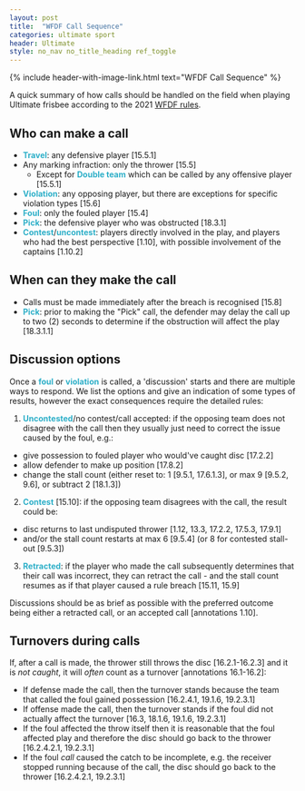 ```yaml
---
layout: post
title:  "WFDF Call Sequence"
categories: ultimate sport
header: Ultimate
style: no_nav no_title_heading ref_toggle
---
```


<style type="text/css">
  strong {
    color: #2dafc8;
  }
</style>

<div class="no-print">
{% include header-with-image-link.html text="WFDF Call Sequence" %}
</div>

A quick summary of how calls should be handled on the field when playing Ultimate frisbee according to the 2021 [WFDF rules](https://rules.wfdf.org/).

## Who can make a call

- **Travel**: any defensive player<span class="ref-link"> [15.5.1]</span>
- Any marking infraction: only the thrower<span class="ref-link"> [15.5]</span>
  - Except for **Double team** which can be called by any offensive player<span class="ref-link"> [15.5.1]</span>
- **Violation**: any opposing player, but there are exceptions for specific violation types<span class="ref-link"> [15.6]</span>
- **Foul**: only the fouled player<span class="ref-link"> [15.4]</span>
- **Pick**: the defensive player who was obstructed<span class="ref-link"> [18.3.1]</span>
- **Contest**/**uncontest**: players directly involved in the play, and players who had the best perspective<span class="ref-link"> [1.10]</span>, with possible involvement of the captains<span class="ref-link"> [1.10.2]</span>

## When can they make the call

- Calls must be made immediately after the breach is recognised<span class="ref-link"> [15.8]</span>
- **Pick**: prior to making the "Pick" call, the defender may delay the call up to two (2) seconds to determine if the obstruction will affect the play<span class="ref-link"> [18.3.1.1]</span>

## Discussion options

Once a **foul** or **violation** is called, a 'discussion' starts and there are multiple ways to respond. We list the options and give an indication of some types of results, however the exact consequences require the detailed rules:
1. **Uncontested**/no contest/call accepted: if the opposing team does not disagree with the call then they usually just need to correct the issue caused by the foul, e.g.:
  - give possession to fouled player who would've caught disc<span class="ref-link"> [17.2.2]</span>
  - allow defender to make up position<span class="ref-link"> [17.8.2]</span>
  - change the stall count (either reset to: 1<span class="ref-link"> [9.5.1, 17.6.1.3]</span>, or max 9<span class="ref-link"> [9.5.2, 9.6]</span>, or subtract 2<span class="ref-link"> [18.1.3]</span>)
2. **Contest**<span class="ref-link"> [15.10]</span>: if the opposing team disagrees with the call, the result could be:
  - disc returns to last undisputed thrower<span class="ref-link"> [1.12, 13.3, 17.2.2, 17.5.3, 17.9.1]</span>
  - and/or the stall count restarts at max 6<span class="ref-link"> [9.5.4]</span> (or 8 for contested stall-out<span class="ref-link"> [9.5.3]</span>)
3. **Retracted**: if the player who made the call subsequently determines that their call was incorrect, they can retract the call - and the stall count resumes as if that player caused a rule breach<span class="ref-link"> [15.11, 15.9]</span>

Discussions should be as brief as possible with the preferred outcome being either a retracted call, or an accepted call<span class="ref-link"> [annotations 1.10]</span>.

## Turnovers during calls

If, after a call is made, the thrower still throws the disc<span class="ref-link"> [16.2.1-16.2.3]</span> and it is *not caught*, it will *often* count as a turnover<span class="ref-link"> [annotations 16.1-16.2]</span>:
- If defense made the call, then the turnover stands because the team that called the foul gained possession<span class="ref-link"> [16.2.4.1, 19.1.6, 19.2.3.1]</span>
- If offense made the call, then the turnover stands if the foul did not actually affect the turnover<span class="ref-link"> [16.3, 18.1.6, 19.1.6, 19.2.3.1]</span>
- If the foul affected the throw itself then it is reasonable that the foul affected play and therefore the disc should go back to the thrower<span class="ref-link"> [16.2.4.2.1, 19.2.3.1]</span>
- If the foul *call* caused the catch to be incomplete, e.g. the receiver stopped running because of the call, the disc should go back to the thrower<span class="ref-link"> [16.2.4.2.1, 19.2.3.1]</span>
